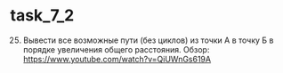 # task_7_2
25. Вывести все возможные пути (без циклов) из точки А в точку Б в порядке увеличения общего расстояния. 
Обзор: https://www.youtube.com/watch?v=QiUWnGs619A
